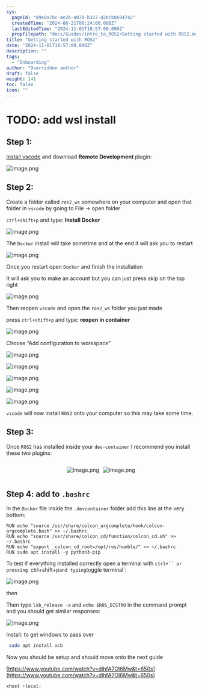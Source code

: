 ```yaml
---
sys:
  pageId: "89e0a78c-4e2b-4070-b327-d28cb0694742"
  createdTime: "2024-08-21T00:24:00.000Z"
  lastEditedTime: "2024-11-01T18:57:00.000Z"
  propFilepath: "docs/Guides/intro_to_ROS2/Getting started with ROS2.md"
title: "Getting started with ROS2"
date: "2024-11-01T18:57:00.000Z"
description: ""
tags:
  - "Onboarding"
author: "Overridden author"
draft: false
weight: 141
toc: false
icon: ""
---
```


# TODO: add wsl install

## Step 1:

[Install vscode](https://code.visualstudio.com/download) and download **Remote Development** plugin:

![image.png](https://prod-files-secure.s3.us-west-2.amazonaws.com/d518164a-d88e-44d1-a4ee-3adb3bd8bce0/efb52993-1881-4a40-b95e-6f020334f022/image.png?X-Amz-Algorithm=AWS4-HMAC-SHA256&X-Amz-Content-Sha256=UNSIGNED-PAYLOAD&X-Amz-Credential=ASIAZI2LB466VESCAYY7%2F20250320%2Fus-west-2%2Fs3%2Faws4_request&X-Amz-Date=20250320T050841Z&X-Amz-Expires=3600&X-Amz-Security-Token=IQoJb3JpZ2luX2VjECwaCXVzLXdlc3QtMiJHMEUCIHvADuAwmtcVICVwmNaoQHC%2BLXCoDsQzYx4o52kGkmBJAiEAyVZ%2BFJufbFIAHFUJOSkM8oKbt%2FQVxbBfzeG13QlFY8gqiAQIhf%2F%2F%2F%2F%2F%2F%2F%2F%2F%2FARAAGgw2Mzc0MjMxODM4MDUiDCOtFDzAnsRmPbKLlircA6%2Bp2iGFU5Kc9RF82uC93K5uFU7xT9VbJlvJ5HE%2BghLPKD1fnq9K765Y4cnjoYVwYzKaSMaZ4oagjdZXP8hyGobYWjIBsUHVPo4RKpWcoMOavhvrYNGv%2BK4HUzkbSpxKWBPtNeXCxGmEvKVxwdXPWuOITPihl%2FJR9vFBIkPWi5EzsocxItYt%2Bt68IdLOGcvjyIrbJdbTpDVgQ5k7NtZWDsOewPWZyfwyCAB%2FpozQrWMNNeSsJMgIETC%2BqI32tr5VfjTs82UFzfD3U2U3jhGUMwOlzWlmdOVXZBHGhAtlhDx6ATHl1R79twQo0%2BKBX7CkQQvX6K2cLBpdmjQd0ZIkbiqRMg0aaPf0oNtZ0iIyGwltWzpNvwHvxoG242JJtYq5JCLK%2BLCcs6dQbFxEXRrDsZDD4W3DWGXLj47Qis81JOed6i8LazciMJP8kGWP0RAMTPKk5nlj8eVAnXqfc32Ry7GrxDHIOKFKyGQuTpahN31REjMuzCwXdwFbjwVMPvh0X8B5GX4MhO4uNreRDJcDU6xWuRDkKltrkig6n3MwmnR9RKrB6cdCBfWWw4t0bB7SU6tgNb%2FY8FDBvtI0RnNV1FkN%2BDajS%2FE7gfUSStml6n%2FcN65OYL0Y2sXEzyLbMKqn7r4GOqUB1Wj31YcSCLjAywGRSDrr1R4wRs9ZRZGvKfAib2XudOKvtO2T5nO3GDP%2FV%2BH%2BOOWBZ7p0youQHIhNTU%2BMOc%2Bz8R8D%2F4D3v1PkM4Ck2LvwlLM9zeChIbbJsdN57hZ9ywknXLuJGBJE%2FSYxPOo%2BNoahbsvWKmQ1wflKhLaafM7%2FJ6hrbRD1y%2FTzJD1jZkpjzlGjbHE14iLu6L16tSoiqatFfC2p1I%2BU&X-Amz-Signature=206e209c4979d24859e6a3b1866f8328ac1633237eb55abcd53eceb1daa8dd7c&X-Amz-SignedHeaders=host&x-id=GetObject)

## Step 2:

Create a folder called `ros2_ws` somewhere on your computer and open that folder in `vscode` by going to File → open folder 

`ctrl+shift+p` and type: **Install Docker**

![image.png](https://prod-files-secure.s3.us-west-2.amazonaws.com/d518164a-d88e-44d1-a4ee-3adb3bd8bce0/2269dc0e-1cd5-47ff-bceb-c04ad9b2eab0/image.png?X-Amz-Algorithm=AWS4-HMAC-SHA256&X-Amz-Content-Sha256=UNSIGNED-PAYLOAD&X-Amz-Credential=ASIAZI2LB466VESCAYY7%2F20250320%2Fus-west-2%2Fs3%2Faws4_request&X-Amz-Date=20250320T050841Z&X-Amz-Expires=3600&X-Amz-Security-Token=IQoJb3JpZ2luX2VjECwaCXVzLXdlc3QtMiJHMEUCIHvADuAwmtcVICVwmNaoQHC%2BLXCoDsQzYx4o52kGkmBJAiEAyVZ%2BFJufbFIAHFUJOSkM8oKbt%2FQVxbBfzeG13QlFY8gqiAQIhf%2F%2F%2F%2F%2F%2F%2F%2F%2F%2FARAAGgw2Mzc0MjMxODM4MDUiDCOtFDzAnsRmPbKLlircA6%2Bp2iGFU5Kc9RF82uC93K5uFU7xT9VbJlvJ5HE%2BghLPKD1fnq9K765Y4cnjoYVwYzKaSMaZ4oagjdZXP8hyGobYWjIBsUHVPo4RKpWcoMOavhvrYNGv%2BK4HUzkbSpxKWBPtNeXCxGmEvKVxwdXPWuOITPihl%2FJR9vFBIkPWi5EzsocxItYt%2Bt68IdLOGcvjyIrbJdbTpDVgQ5k7NtZWDsOewPWZyfwyCAB%2FpozQrWMNNeSsJMgIETC%2BqI32tr5VfjTs82UFzfD3U2U3jhGUMwOlzWlmdOVXZBHGhAtlhDx6ATHl1R79twQo0%2BKBX7CkQQvX6K2cLBpdmjQd0ZIkbiqRMg0aaPf0oNtZ0iIyGwltWzpNvwHvxoG242JJtYq5JCLK%2BLCcs6dQbFxEXRrDsZDD4W3DWGXLj47Qis81JOed6i8LazciMJP8kGWP0RAMTPKk5nlj8eVAnXqfc32Ry7GrxDHIOKFKyGQuTpahN31REjMuzCwXdwFbjwVMPvh0X8B5GX4MhO4uNreRDJcDU6xWuRDkKltrkig6n3MwmnR9RKrB6cdCBfWWw4t0bB7SU6tgNb%2FY8FDBvtI0RnNV1FkN%2BDajS%2FE7gfUSStml6n%2FcN65OYL0Y2sXEzyLbMKqn7r4GOqUB1Wj31YcSCLjAywGRSDrr1R4wRs9ZRZGvKfAib2XudOKvtO2T5nO3GDP%2FV%2BH%2BOOWBZ7p0youQHIhNTU%2BMOc%2Bz8R8D%2F4D3v1PkM4Ck2LvwlLM9zeChIbbJsdN57hZ9ywknXLuJGBJE%2FSYxPOo%2BNoahbsvWKmQ1wflKhLaafM7%2FJ6hrbRD1y%2FTzJD1jZkpjzlGjbHE14iLu6L16tSoiqatFfC2p1I%2BU&X-Amz-Signature=4d7e081a51b9ed14ca47a8d9e0b8793a7da2eeec0007134abda6c6ec52413678&X-Amz-SignedHeaders=host&x-id=GetObject)

The `Docker` install will take sometime and at the end it will ask you to restart

![image.png](https://prod-files-secure.s3.us-west-2.amazonaws.com/d518164a-d88e-44d1-a4ee-3adb3bd8bce0/ed233f78-be33-4b1f-b89c-9c346c0e961e/image.png?X-Amz-Algorithm=AWS4-HMAC-SHA256&X-Amz-Content-Sha256=UNSIGNED-PAYLOAD&X-Amz-Credential=ASIAZI2LB466VESCAYY7%2F20250320%2Fus-west-2%2Fs3%2Faws4_request&X-Amz-Date=20250320T050841Z&X-Amz-Expires=3600&X-Amz-Security-Token=IQoJb3JpZ2luX2VjECwaCXVzLXdlc3QtMiJHMEUCIHvADuAwmtcVICVwmNaoQHC%2BLXCoDsQzYx4o52kGkmBJAiEAyVZ%2BFJufbFIAHFUJOSkM8oKbt%2FQVxbBfzeG13QlFY8gqiAQIhf%2F%2F%2F%2F%2F%2F%2F%2F%2F%2FARAAGgw2Mzc0MjMxODM4MDUiDCOtFDzAnsRmPbKLlircA6%2Bp2iGFU5Kc9RF82uC93K5uFU7xT9VbJlvJ5HE%2BghLPKD1fnq9K765Y4cnjoYVwYzKaSMaZ4oagjdZXP8hyGobYWjIBsUHVPo4RKpWcoMOavhvrYNGv%2BK4HUzkbSpxKWBPtNeXCxGmEvKVxwdXPWuOITPihl%2FJR9vFBIkPWi5EzsocxItYt%2Bt68IdLOGcvjyIrbJdbTpDVgQ5k7NtZWDsOewPWZyfwyCAB%2FpozQrWMNNeSsJMgIETC%2BqI32tr5VfjTs82UFzfD3U2U3jhGUMwOlzWlmdOVXZBHGhAtlhDx6ATHl1R79twQo0%2BKBX7CkQQvX6K2cLBpdmjQd0ZIkbiqRMg0aaPf0oNtZ0iIyGwltWzpNvwHvxoG242JJtYq5JCLK%2BLCcs6dQbFxEXRrDsZDD4W3DWGXLj47Qis81JOed6i8LazciMJP8kGWP0RAMTPKk5nlj8eVAnXqfc32Ry7GrxDHIOKFKyGQuTpahN31REjMuzCwXdwFbjwVMPvh0X8B5GX4MhO4uNreRDJcDU6xWuRDkKltrkig6n3MwmnR9RKrB6cdCBfWWw4t0bB7SU6tgNb%2FY8FDBvtI0RnNV1FkN%2BDajS%2FE7gfUSStml6n%2FcN65OYL0Y2sXEzyLbMKqn7r4GOqUB1Wj31YcSCLjAywGRSDrr1R4wRs9ZRZGvKfAib2XudOKvtO2T5nO3GDP%2FV%2BH%2BOOWBZ7p0youQHIhNTU%2BMOc%2Bz8R8D%2F4D3v1PkM4Ck2LvwlLM9zeChIbbJsdN57hZ9ywknXLuJGBJE%2FSYxPOo%2BNoahbsvWKmQ1wflKhLaafM7%2FJ6hrbRD1y%2FTzJD1jZkpjzlGjbHE14iLu6L16tSoiqatFfC2p1I%2BU&X-Amz-Signature=3f58e910565763f88f42d90b9ff9c13fbd031e360c829f1c4d40094b86880387&X-Amz-SignedHeaders=host&x-id=GetObject)

Once you restart open `Docker` and finish the installation

It will ask you to make an account but you can just press skip on the top right

![image.png](https://prod-files-secure.s3.us-west-2.amazonaws.com/d518164a-d88e-44d1-a4ee-3adb3bd8bce0/21010ad9-1659-4fd9-9f59-9932a09b2a3d/image.png?X-Amz-Algorithm=AWS4-HMAC-SHA256&X-Amz-Content-Sha256=UNSIGNED-PAYLOAD&X-Amz-Credential=ASIAZI2LB466VESCAYY7%2F20250320%2Fus-west-2%2Fs3%2Faws4_request&X-Amz-Date=20250320T050841Z&X-Amz-Expires=3600&X-Amz-Security-Token=IQoJb3JpZ2luX2VjECwaCXVzLXdlc3QtMiJHMEUCIHvADuAwmtcVICVwmNaoQHC%2BLXCoDsQzYx4o52kGkmBJAiEAyVZ%2BFJufbFIAHFUJOSkM8oKbt%2FQVxbBfzeG13QlFY8gqiAQIhf%2F%2F%2F%2F%2F%2F%2F%2F%2F%2FARAAGgw2Mzc0MjMxODM4MDUiDCOtFDzAnsRmPbKLlircA6%2Bp2iGFU5Kc9RF82uC93K5uFU7xT9VbJlvJ5HE%2BghLPKD1fnq9K765Y4cnjoYVwYzKaSMaZ4oagjdZXP8hyGobYWjIBsUHVPo4RKpWcoMOavhvrYNGv%2BK4HUzkbSpxKWBPtNeXCxGmEvKVxwdXPWuOITPihl%2FJR9vFBIkPWi5EzsocxItYt%2Bt68IdLOGcvjyIrbJdbTpDVgQ5k7NtZWDsOewPWZyfwyCAB%2FpozQrWMNNeSsJMgIETC%2BqI32tr5VfjTs82UFzfD3U2U3jhGUMwOlzWlmdOVXZBHGhAtlhDx6ATHl1R79twQo0%2BKBX7CkQQvX6K2cLBpdmjQd0ZIkbiqRMg0aaPf0oNtZ0iIyGwltWzpNvwHvxoG242JJtYq5JCLK%2BLCcs6dQbFxEXRrDsZDD4W3DWGXLj47Qis81JOed6i8LazciMJP8kGWP0RAMTPKk5nlj8eVAnXqfc32Ry7GrxDHIOKFKyGQuTpahN31REjMuzCwXdwFbjwVMPvh0X8B5GX4MhO4uNreRDJcDU6xWuRDkKltrkig6n3MwmnR9RKrB6cdCBfWWw4t0bB7SU6tgNb%2FY8FDBvtI0RnNV1FkN%2BDajS%2FE7gfUSStml6n%2FcN65OYL0Y2sXEzyLbMKqn7r4GOqUB1Wj31YcSCLjAywGRSDrr1R4wRs9ZRZGvKfAib2XudOKvtO2T5nO3GDP%2FV%2BH%2BOOWBZ7p0youQHIhNTU%2BMOc%2Bz8R8D%2F4D3v1PkM4Ck2LvwlLM9zeChIbbJsdN57hZ9ywknXLuJGBJE%2FSYxPOo%2BNoahbsvWKmQ1wflKhLaafM7%2FJ6hrbRD1y%2FTzJD1jZkpjzlGjbHE14iLu6L16tSoiqatFfC2p1I%2BU&X-Amz-Signature=42d168d054240973512affd57c6dfef91b04b9a6f97fbf054e3501c436f3240b&X-Amz-SignedHeaders=host&x-id=GetObject)

Then reopen `vscode` and open the `ros2_ws` folder you just made

press `ctrl+shift+p` and type: **reopen in container**

![image.png](https://prod-files-secure.s3.us-west-2.amazonaws.com/d518164a-d88e-44d1-a4ee-3adb3bd8bce0/4e93b8c2-41ad-488c-8095-c74205196118/image.png?X-Amz-Algorithm=AWS4-HMAC-SHA256&X-Amz-Content-Sha256=UNSIGNED-PAYLOAD&X-Amz-Credential=ASIAZI2LB466VESCAYY7%2F20250320%2Fus-west-2%2Fs3%2Faws4_request&X-Amz-Date=20250320T050841Z&X-Amz-Expires=3600&X-Amz-Security-Token=IQoJb3JpZ2luX2VjECwaCXVzLXdlc3QtMiJHMEUCIHvADuAwmtcVICVwmNaoQHC%2BLXCoDsQzYx4o52kGkmBJAiEAyVZ%2BFJufbFIAHFUJOSkM8oKbt%2FQVxbBfzeG13QlFY8gqiAQIhf%2F%2F%2F%2F%2F%2F%2F%2F%2F%2FARAAGgw2Mzc0MjMxODM4MDUiDCOtFDzAnsRmPbKLlircA6%2Bp2iGFU5Kc9RF82uC93K5uFU7xT9VbJlvJ5HE%2BghLPKD1fnq9K765Y4cnjoYVwYzKaSMaZ4oagjdZXP8hyGobYWjIBsUHVPo4RKpWcoMOavhvrYNGv%2BK4HUzkbSpxKWBPtNeXCxGmEvKVxwdXPWuOITPihl%2FJR9vFBIkPWi5EzsocxItYt%2Bt68IdLOGcvjyIrbJdbTpDVgQ5k7NtZWDsOewPWZyfwyCAB%2FpozQrWMNNeSsJMgIETC%2BqI32tr5VfjTs82UFzfD3U2U3jhGUMwOlzWlmdOVXZBHGhAtlhDx6ATHl1R79twQo0%2BKBX7CkQQvX6K2cLBpdmjQd0ZIkbiqRMg0aaPf0oNtZ0iIyGwltWzpNvwHvxoG242JJtYq5JCLK%2BLCcs6dQbFxEXRrDsZDD4W3DWGXLj47Qis81JOed6i8LazciMJP8kGWP0RAMTPKk5nlj8eVAnXqfc32Ry7GrxDHIOKFKyGQuTpahN31REjMuzCwXdwFbjwVMPvh0X8B5GX4MhO4uNreRDJcDU6xWuRDkKltrkig6n3MwmnR9RKrB6cdCBfWWw4t0bB7SU6tgNb%2FY8FDBvtI0RnNV1FkN%2BDajS%2FE7gfUSStml6n%2FcN65OYL0Y2sXEzyLbMKqn7r4GOqUB1Wj31YcSCLjAywGRSDrr1R4wRs9ZRZGvKfAib2XudOKvtO2T5nO3GDP%2FV%2BH%2BOOWBZ7p0youQHIhNTU%2BMOc%2Bz8R8D%2F4D3v1PkM4Ck2LvwlLM9zeChIbbJsdN57hZ9ywknXLuJGBJE%2FSYxPOo%2BNoahbsvWKmQ1wflKhLaafM7%2FJ6hrbRD1y%2FTzJD1jZkpjzlGjbHE14iLu6L16tSoiqatFfC2p1I%2BU&X-Amz-Signature=b23289beef9df3bdd4b908a063ae1ff6d40a11abe449132f2a94dde292d60e19&X-Amz-SignedHeaders=host&x-id=GetObject)

Choose “Add configuration to workspace”

![image.png](https://prod-files-secure.s3.us-west-2.amazonaws.com/d518164a-d88e-44d1-a4ee-3adb3bd8bce0/9560b282-5060-4989-ba37-97e7b2c22476/image.png?X-Amz-Algorithm=AWS4-HMAC-SHA256&X-Amz-Content-Sha256=UNSIGNED-PAYLOAD&X-Amz-Credential=ASIAZI2LB466VESCAYY7%2F20250320%2Fus-west-2%2Fs3%2Faws4_request&X-Amz-Date=20250320T050841Z&X-Amz-Expires=3600&X-Amz-Security-Token=IQoJb3JpZ2luX2VjECwaCXVzLXdlc3QtMiJHMEUCIHvADuAwmtcVICVwmNaoQHC%2BLXCoDsQzYx4o52kGkmBJAiEAyVZ%2BFJufbFIAHFUJOSkM8oKbt%2FQVxbBfzeG13QlFY8gqiAQIhf%2F%2F%2F%2F%2F%2F%2F%2F%2F%2FARAAGgw2Mzc0MjMxODM4MDUiDCOtFDzAnsRmPbKLlircA6%2Bp2iGFU5Kc9RF82uC93K5uFU7xT9VbJlvJ5HE%2BghLPKD1fnq9K765Y4cnjoYVwYzKaSMaZ4oagjdZXP8hyGobYWjIBsUHVPo4RKpWcoMOavhvrYNGv%2BK4HUzkbSpxKWBPtNeXCxGmEvKVxwdXPWuOITPihl%2FJR9vFBIkPWi5EzsocxItYt%2Bt68IdLOGcvjyIrbJdbTpDVgQ5k7NtZWDsOewPWZyfwyCAB%2FpozQrWMNNeSsJMgIETC%2BqI32tr5VfjTs82UFzfD3U2U3jhGUMwOlzWlmdOVXZBHGhAtlhDx6ATHl1R79twQo0%2BKBX7CkQQvX6K2cLBpdmjQd0ZIkbiqRMg0aaPf0oNtZ0iIyGwltWzpNvwHvxoG242JJtYq5JCLK%2BLCcs6dQbFxEXRrDsZDD4W3DWGXLj47Qis81JOed6i8LazciMJP8kGWP0RAMTPKk5nlj8eVAnXqfc32Ry7GrxDHIOKFKyGQuTpahN31REjMuzCwXdwFbjwVMPvh0X8B5GX4MhO4uNreRDJcDU6xWuRDkKltrkig6n3MwmnR9RKrB6cdCBfWWw4t0bB7SU6tgNb%2FY8FDBvtI0RnNV1FkN%2BDajS%2FE7gfUSStml6n%2FcN65OYL0Y2sXEzyLbMKqn7r4GOqUB1Wj31YcSCLjAywGRSDrr1R4wRs9ZRZGvKfAib2XudOKvtO2T5nO3GDP%2FV%2BH%2BOOWBZ7p0youQHIhNTU%2BMOc%2Bz8R8D%2F4D3v1PkM4Ck2LvwlLM9zeChIbbJsdN57hZ9ywknXLuJGBJE%2FSYxPOo%2BNoahbsvWKmQ1wflKhLaafM7%2FJ6hrbRD1y%2FTzJD1jZkpjzlGjbHE14iLu6L16tSoiqatFfC2p1I%2BU&X-Amz-Signature=97331e869e927d8e1eadc88ab0e995c29fdc75c6eb40568c6c7cc8cec587fc69&X-Amz-SignedHeaders=host&x-id=GetObject)

![image.png](https://prod-files-secure.s3.us-west-2.amazonaws.com/d518164a-d88e-44d1-a4ee-3adb3bd8bce0/2ee63f81-886b-48e8-a553-dc6e5eac99e4/image.png?X-Amz-Algorithm=AWS4-HMAC-SHA256&X-Amz-Content-Sha256=UNSIGNED-PAYLOAD&X-Amz-Credential=ASIAZI2LB466VESCAYY7%2F20250320%2Fus-west-2%2Fs3%2Faws4_request&X-Amz-Date=20250320T050841Z&X-Amz-Expires=3600&X-Amz-Security-Token=IQoJb3JpZ2luX2VjECwaCXVzLXdlc3QtMiJHMEUCIHvADuAwmtcVICVwmNaoQHC%2BLXCoDsQzYx4o52kGkmBJAiEAyVZ%2BFJufbFIAHFUJOSkM8oKbt%2FQVxbBfzeG13QlFY8gqiAQIhf%2F%2F%2F%2F%2F%2F%2F%2F%2F%2FARAAGgw2Mzc0MjMxODM4MDUiDCOtFDzAnsRmPbKLlircA6%2Bp2iGFU5Kc9RF82uC93K5uFU7xT9VbJlvJ5HE%2BghLPKD1fnq9K765Y4cnjoYVwYzKaSMaZ4oagjdZXP8hyGobYWjIBsUHVPo4RKpWcoMOavhvrYNGv%2BK4HUzkbSpxKWBPtNeXCxGmEvKVxwdXPWuOITPihl%2FJR9vFBIkPWi5EzsocxItYt%2Bt68IdLOGcvjyIrbJdbTpDVgQ5k7NtZWDsOewPWZyfwyCAB%2FpozQrWMNNeSsJMgIETC%2BqI32tr5VfjTs82UFzfD3U2U3jhGUMwOlzWlmdOVXZBHGhAtlhDx6ATHl1R79twQo0%2BKBX7CkQQvX6K2cLBpdmjQd0ZIkbiqRMg0aaPf0oNtZ0iIyGwltWzpNvwHvxoG242JJtYq5JCLK%2BLCcs6dQbFxEXRrDsZDD4W3DWGXLj47Qis81JOed6i8LazciMJP8kGWP0RAMTPKk5nlj8eVAnXqfc32Ry7GrxDHIOKFKyGQuTpahN31REjMuzCwXdwFbjwVMPvh0X8B5GX4MhO4uNreRDJcDU6xWuRDkKltrkig6n3MwmnR9RKrB6cdCBfWWw4t0bB7SU6tgNb%2FY8FDBvtI0RnNV1FkN%2BDajS%2FE7gfUSStml6n%2FcN65OYL0Y2sXEzyLbMKqn7r4GOqUB1Wj31YcSCLjAywGRSDrr1R4wRs9ZRZGvKfAib2XudOKvtO2T5nO3GDP%2FV%2BH%2BOOWBZ7p0youQHIhNTU%2BMOc%2Bz8R8D%2F4D3v1PkM4Ck2LvwlLM9zeChIbbJsdN57hZ9ywknXLuJGBJE%2FSYxPOo%2BNoahbsvWKmQ1wflKhLaafM7%2FJ6hrbRD1y%2FTzJD1jZkpjzlGjbHE14iLu6L16tSoiqatFfC2p1I%2BU&X-Amz-Signature=16446ef98f54e301dbe81cb1fb1e5a1e5fdc36c0a36e171c3d980ecb85437622&X-Amz-SignedHeaders=host&x-id=GetObject)

![image.png](https://prod-files-secure.s3.us-west-2.amazonaws.com/d518164a-d88e-44d1-a4ee-3adb3bd8bce0/ae1580b2-b048-407e-aed9-b584224a7a04/image.png?X-Amz-Algorithm=AWS4-HMAC-SHA256&X-Amz-Content-Sha256=UNSIGNED-PAYLOAD&X-Amz-Credential=ASIAZI2LB466VESCAYY7%2F20250320%2Fus-west-2%2Fs3%2Faws4_request&X-Amz-Date=20250320T050841Z&X-Amz-Expires=3600&X-Amz-Security-Token=IQoJb3JpZ2luX2VjECwaCXVzLXdlc3QtMiJHMEUCIHvADuAwmtcVICVwmNaoQHC%2BLXCoDsQzYx4o52kGkmBJAiEAyVZ%2BFJufbFIAHFUJOSkM8oKbt%2FQVxbBfzeG13QlFY8gqiAQIhf%2F%2F%2F%2F%2F%2F%2F%2F%2F%2FARAAGgw2Mzc0MjMxODM4MDUiDCOtFDzAnsRmPbKLlircA6%2Bp2iGFU5Kc9RF82uC93K5uFU7xT9VbJlvJ5HE%2BghLPKD1fnq9K765Y4cnjoYVwYzKaSMaZ4oagjdZXP8hyGobYWjIBsUHVPo4RKpWcoMOavhvrYNGv%2BK4HUzkbSpxKWBPtNeXCxGmEvKVxwdXPWuOITPihl%2FJR9vFBIkPWi5EzsocxItYt%2Bt68IdLOGcvjyIrbJdbTpDVgQ5k7NtZWDsOewPWZyfwyCAB%2FpozQrWMNNeSsJMgIETC%2BqI32tr5VfjTs82UFzfD3U2U3jhGUMwOlzWlmdOVXZBHGhAtlhDx6ATHl1R79twQo0%2BKBX7CkQQvX6K2cLBpdmjQd0ZIkbiqRMg0aaPf0oNtZ0iIyGwltWzpNvwHvxoG242JJtYq5JCLK%2BLCcs6dQbFxEXRrDsZDD4W3DWGXLj47Qis81JOed6i8LazciMJP8kGWP0RAMTPKk5nlj8eVAnXqfc32Ry7GrxDHIOKFKyGQuTpahN31REjMuzCwXdwFbjwVMPvh0X8B5GX4MhO4uNreRDJcDU6xWuRDkKltrkig6n3MwmnR9RKrB6cdCBfWWw4t0bB7SU6tgNb%2FY8FDBvtI0RnNV1FkN%2BDajS%2FE7gfUSStml6n%2FcN65OYL0Y2sXEzyLbMKqn7r4GOqUB1Wj31YcSCLjAywGRSDrr1R4wRs9ZRZGvKfAib2XudOKvtO2T5nO3GDP%2FV%2BH%2BOOWBZ7p0youQHIhNTU%2BMOc%2Bz8R8D%2F4D3v1PkM4Ck2LvwlLM9zeChIbbJsdN57hZ9ywknXLuJGBJE%2FSYxPOo%2BNoahbsvWKmQ1wflKhLaafM7%2FJ6hrbRD1y%2FTzJD1jZkpjzlGjbHE14iLu6L16tSoiqatFfC2p1I%2BU&X-Amz-Signature=ce50035ad26ca50cda1f0b041c34f19be58ed20f95d6832421b039f1b86cc0ee&X-Amz-SignedHeaders=host&x-id=GetObject)

![image.png](https://prod-files-secure.s3.us-west-2.amazonaws.com/d518164a-d88e-44d1-a4ee-3adb3bd8bce0/53255b28-f75e-430f-b9e3-c0ac8577e42b/image.png?X-Amz-Algorithm=AWS4-HMAC-SHA256&X-Amz-Content-Sha256=UNSIGNED-PAYLOAD&X-Amz-Credential=ASIAZI2LB466VESCAYY7%2F20250320%2Fus-west-2%2Fs3%2Faws4_request&X-Amz-Date=20250320T050841Z&X-Amz-Expires=3600&X-Amz-Security-Token=IQoJb3JpZ2luX2VjECwaCXVzLXdlc3QtMiJHMEUCIHvADuAwmtcVICVwmNaoQHC%2BLXCoDsQzYx4o52kGkmBJAiEAyVZ%2BFJufbFIAHFUJOSkM8oKbt%2FQVxbBfzeG13QlFY8gqiAQIhf%2F%2F%2F%2F%2F%2F%2F%2F%2F%2FARAAGgw2Mzc0MjMxODM4MDUiDCOtFDzAnsRmPbKLlircA6%2Bp2iGFU5Kc9RF82uC93K5uFU7xT9VbJlvJ5HE%2BghLPKD1fnq9K765Y4cnjoYVwYzKaSMaZ4oagjdZXP8hyGobYWjIBsUHVPo4RKpWcoMOavhvrYNGv%2BK4HUzkbSpxKWBPtNeXCxGmEvKVxwdXPWuOITPihl%2FJR9vFBIkPWi5EzsocxItYt%2Bt68IdLOGcvjyIrbJdbTpDVgQ5k7NtZWDsOewPWZyfwyCAB%2FpozQrWMNNeSsJMgIETC%2BqI32tr5VfjTs82UFzfD3U2U3jhGUMwOlzWlmdOVXZBHGhAtlhDx6ATHl1R79twQo0%2BKBX7CkQQvX6K2cLBpdmjQd0ZIkbiqRMg0aaPf0oNtZ0iIyGwltWzpNvwHvxoG242JJtYq5JCLK%2BLCcs6dQbFxEXRrDsZDD4W3DWGXLj47Qis81JOed6i8LazciMJP8kGWP0RAMTPKk5nlj8eVAnXqfc32Ry7GrxDHIOKFKyGQuTpahN31REjMuzCwXdwFbjwVMPvh0X8B5GX4MhO4uNreRDJcDU6xWuRDkKltrkig6n3MwmnR9RKrB6cdCBfWWw4t0bB7SU6tgNb%2FY8FDBvtI0RnNV1FkN%2BDajS%2FE7gfUSStml6n%2FcN65OYL0Y2sXEzyLbMKqn7r4GOqUB1Wj31YcSCLjAywGRSDrr1R4wRs9ZRZGvKfAib2XudOKvtO2T5nO3GDP%2FV%2BH%2BOOWBZ7p0youQHIhNTU%2BMOc%2Bz8R8D%2F4D3v1PkM4Ck2LvwlLM9zeChIbbJsdN57hZ9ywknXLuJGBJE%2FSYxPOo%2BNoahbsvWKmQ1wflKhLaafM7%2FJ6hrbRD1y%2FTzJD1jZkpjzlGjbHE14iLu6L16tSoiqatFfC2p1I%2BU&X-Amz-Signature=d9a40def30b7a83a7215fca74cc87ebd8b0f513780bb176d6f36d6646a297370&X-Amz-SignedHeaders=host&x-id=GetObject)

![image.png](https://prod-files-secure.s3.us-west-2.amazonaws.com/d518164a-d88e-44d1-a4ee-3adb3bd8bce0/7c562767-5af9-4ffb-97d1-327bcdf4ee00/image.png?X-Amz-Algorithm=AWS4-HMAC-SHA256&X-Amz-Content-Sha256=UNSIGNED-PAYLOAD&X-Amz-Credential=ASIAZI2LB466VESCAYY7%2F20250320%2Fus-west-2%2Fs3%2Faws4_request&X-Amz-Date=20250320T050841Z&X-Amz-Expires=3600&X-Amz-Security-Token=IQoJb3JpZ2luX2VjECwaCXVzLXdlc3QtMiJHMEUCIHvADuAwmtcVICVwmNaoQHC%2BLXCoDsQzYx4o52kGkmBJAiEAyVZ%2BFJufbFIAHFUJOSkM8oKbt%2FQVxbBfzeG13QlFY8gqiAQIhf%2F%2F%2F%2F%2F%2F%2F%2F%2F%2FARAAGgw2Mzc0MjMxODM4MDUiDCOtFDzAnsRmPbKLlircA6%2Bp2iGFU5Kc9RF82uC93K5uFU7xT9VbJlvJ5HE%2BghLPKD1fnq9K765Y4cnjoYVwYzKaSMaZ4oagjdZXP8hyGobYWjIBsUHVPo4RKpWcoMOavhvrYNGv%2BK4HUzkbSpxKWBPtNeXCxGmEvKVxwdXPWuOITPihl%2FJR9vFBIkPWi5EzsocxItYt%2Bt68IdLOGcvjyIrbJdbTpDVgQ5k7NtZWDsOewPWZyfwyCAB%2FpozQrWMNNeSsJMgIETC%2BqI32tr5VfjTs82UFzfD3U2U3jhGUMwOlzWlmdOVXZBHGhAtlhDx6ATHl1R79twQo0%2BKBX7CkQQvX6K2cLBpdmjQd0ZIkbiqRMg0aaPf0oNtZ0iIyGwltWzpNvwHvxoG242JJtYq5JCLK%2BLCcs6dQbFxEXRrDsZDD4W3DWGXLj47Qis81JOed6i8LazciMJP8kGWP0RAMTPKk5nlj8eVAnXqfc32Ry7GrxDHIOKFKyGQuTpahN31REjMuzCwXdwFbjwVMPvh0X8B5GX4MhO4uNreRDJcDU6xWuRDkKltrkig6n3MwmnR9RKrB6cdCBfWWw4t0bB7SU6tgNb%2FY8FDBvtI0RnNV1FkN%2BDajS%2FE7gfUSStml6n%2FcN65OYL0Y2sXEzyLbMKqn7r4GOqUB1Wj31YcSCLjAywGRSDrr1R4wRs9ZRZGvKfAib2XudOKvtO2T5nO3GDP%2FV%2BH%2BOOWBZ7p0youQHIhNTU%2BMOc%2Bz8R8D%2F4D3v1PkM4Ck2LvwlLM9zeChIbbJsdN57hZ9ywknXLuJGBJE%2FSYxPOo%2BNoahbsvWKmQ1wflKhLaafM7%2FJ6hrbRD1y%2FTzJD1jZkpjzlGjbHE14iLu6L16tSoiqatFfC2p1I%2BU&X-Amz-Signature=9540207b41c968e388cca3f1feaa4192a6879fd19ac347654af88689f17e2c24&X-Amz-SignedHeaders=host&x-id=GetObject)

`vscode` will now install `ROS2` onto your computer so this may take some time.

## Step 3:

Once `ROS2` has installed inside your `dev-container` I recommend you install these two plugins:

<div style="display: flex;flex-direction: row; column-gap:10px; max-width: 630px;justify-content: center;">
<div>

![image.png](https://prod-files-secure.s3.us-west-2.amazonaws.com/d518164a-d88e-44d1-a4ee-3adb3bd8bce0/3fc3d550-5a54-4ba1-ba6b-faa01cdb7369/image.png?X-Amz-Algorithm=AWS4-HMAC-SHA256&X-Amz-Content-Sha256=UNSIGNED-PAYLOAD&X-Amz-Credential=ASIAZI2LB466XVAZJJEI%2F20250320%2Fus-west-2%2Fs3%2Faws4_request&X-Amz-Date=20250320T050844Z&X-Amz-Expires=3600&X-Amz-Security-Token=IQoJb3JpZ2luX2VjECwaCXVzLXdlc3QtMiJGMEQCIBT5G1NJX5Kd5wxxqTf%2Fp9aEfgyKkrOq4vSv3ytYLCAZAiAV6w9ilD38RmhqVd7wVQ1gTdWig6rkLGzJdr34oveztiqIBAiF%2F%2F%2F%2F%2F%2F%2F%2F%2F%2F8BEAAaDDYzNzQyMzE4MzgwNSIMXK6BYso0vUQ7xOYwKtwDFzZDk9RkbKFgpomZtQzp%2F9tnscDp6UtD75cv%2BIysgUypYXsf%2FIJls3awb4tyHxJVxKOo4oFkAXFiY1nBo2%2FNXiRxlSj%2BXi2Mx%2FcufwAWJ1Of9ToMFl7FjgimuNRoS4MKLvLnHZbd%2B%2FTJDhbkssgRbNnaZwWpvWQ5F2p6lo7M6qf%2BkDko8VxB8sz0U1JwjlVQ2n%2B9mkoLtfuqhSWknOXlQ0cwE0oTKeQ9AO8mRBUKOi9QdqME%2BXq5xbsAArco4yk2aB0ZO6JY5hta%2BKlVpL%2BRlGs6il%2F8wdHcFpcE9fZGkwR25B5TGF4%2FFgmvXZL8D%2F6z423a9BAsASg8U0cQR8%2F%2F%2FeOD%2BUaX8NX%2FFjhZYzEmzn3mmJTHvWPe17HdF7jPjXqJDuRKWKSFluZoBmhLEx8nSYOl7uTc9c2D7kALbTBYN4aK1hOAfg5yAxPSHo3EJiFgd%2F1Ff84tiSOStmRGpiT725N%2FzgwganE5tiHMT0RHbw1ZM0y1%2BU%2FtHXpl7%2BHWe%2BdzDVDPBdq%2BewRwehnIfweZTa1m%2BiXBbS0tzR3xgLhTayU38hwJaQdzI6%2FjjlnfNzKyrLt2r9wex3cYQ1oBF9FA44QAIzN8EgUGyVzHk4BOPPCSbPKs9GG7cRXO66Ew%2F6buvgY6pgFmttYESvGyU3fseHPiSAirPHG%2F1pI1p81rBhGKNKSG4lGQ%2By1yW72pn%2BYByyOBH3fWMb4k0WF3D8DP4bih3M3OSB6gPVw3%2BSli4ggWw8xRBxDicMaw8ihmyLV0grp6C%2Fr9zMyRQuS0QR05Zz0%2BuTKIW2dij0x4ZfoB9s5ihSER1kcoSxkhq5g%2BMAUTEfsTUQT8iLJfSQYa3%2BHnWGWeaY5pMJSY%2FpaV&X-Amz-Signature=c2273dee7f23126c663c2d8347d21bcc163ddc19252fd5f64af91e3e785f4c7a&X-Amz-SignedHeaders=host&x-id=GetObject)

</div>
<div>

![image.png](https://prod-files-secure.s3.us-west-2.amazonaws.com/d518164a-d88e-44d1-a4ee-3adb3bd8bce0/d994cc66-13c2-4093-a5a3-f84cf4601a82/image.png?X-Amz-Algorithm=AWS4-HMAC-SHA256&X-Amz-Content-Sha256=UNSIGNED-PAYLOAD&X-Amz-Credential=ASIAZI2LB46676XH3PSK%2F20250320%2Fus-west-2%2Fs3%2Faws4_request&X-Amz-Date=20250320T050844Z&X-Amz-Expires=3600&X-Amz-Security-Token=IQoJb3JpZ2luX2VjECwaCXVzLXdlc3QtMiJHMEUCIHHTrMdypj2tp9KTAhGL43WSVvHsGDm%2B%2Bi5gAWtZ8iWUAiEA9YbuT%2BMYb2143sSZuqHu%2B9crKMm6%2FqiTqdPShK9%2By%2BEqiAQIhf%2F%2F%2F%2F%2F%2F%2F%2F%2F%2FARAAGgw2Mzc0MjMxODM4MDUiDLpTKQP37FZt1%2FwUjircA2OyoGx3v%2BaveMpla7HRriEzmgdcP8rxRQ2Kv4GjpRHxZW9CNCEA%2B7opAQZcj%2FRs50g4nG3BEeiCRutDFqFr5QyEVaFZIe4bgCTfNdBrMxvToQf76XU4%2BBagslRy5PkeY2AplIZ7%2BurUIRmC20lSUNWYYizb1vm8V%2FGuwv4stSlpn%2BuJ13B%2FZrdHPJE025hb%2BcX5IY0k4ozK8t%2Bib3WqPviTWvWHz4VHLZstdAkjXT9iHJXrKgykNj296WSzBkxk3dAJxl%2BwflvB4ElPWcxvRwAGAIzqUD1UMH4ooOpv89JT64MnyVi4z4G7nKlVECt%2Bvf9DmxwukL5ZMqWgtInZm8A5UKZv0dA9PbWc85ldIEs%2F9jeiJSvDdzNV1%2BAlS0DJCFKRONZeHecLindC5r2B4KYyUDNd0lzLG36V2cINHds1l0jm4iq1owlmABzZVRq0SdSi5wUVDo3T%2BePjyCM6uD4SHpVGnR9zvDecXYkY5MkPCS8mOxzwJ9IiBUbU%2B3%2FOf5V3i0j%2BI4vZCugW%2BaZYgAvgkMS%2BQLM1h1Ux6ZNRyLEbVx4uWro7aqji1ysFNwmHcK3K23D3hjtiSR3UqE4OWv9JYe0j3C0atyN5fqwJ%2BoRkpdrcFC0cotGQcJ50MLem7r4GOqUBqf40AXEzMy%2BRtS3rgaQO%2BsKd7KYjgIv2wrKbJT9ajVQASecaAqMq73hZH9MjSHVF00B%2BkkHqG0NhURW04hsW6WIl1upjnd%2FyOGW0wfG98asDMYCIQDWG8HsSRq2C4oEl8tCoyFQGBHBvtn9PTdJw%2FMhzyMLvORDi%2BVF6TnNpaMJS88pBkMph6j5p5CnJo%2F%2B51tSlw3Ho%2BULcmrCSoBwPORPr6Ony&X-Amz-Signature=8847062d528416515c2fbcd7cef15c4cd7f548c24a31c4c24da72aea587696cc&X-Amz-SignedHeaders=host&x-id=GetObject)

</div>
</div>

## Step 4: add to `.bashrc`

In the `Docker` file inside the `.devcontainer` folder add this line at the very bottom: 

```docker
RUN echo "source /usr/share/colcon_argcomplete/hook/colcon-argcomplete.bash" >> ~/.bashrc
RUN echo "source /usr/share/colcon_cd/function/colcon_cd.sh" >> ~/.bashrc
RUN echo "export _colcon_cd_root=/opt/ros/humble/" >> ~/.bashrc
RUN sudo apt install -y python3-pip 
```

To test if everything installed correctly open a terminal with `ctrl+`` or pressing `ctrl+shift+p` and typing `toggle terminal`:

![image.png](https://prod-files-secure.s3.us-west-2.amazonaws.com/d518164a-d88e-44d1-a4ee-3adb3bd8bce0/6a4943d8-b04e-4c02-9a58-775f3384d1a5/image.png?X-Amz-Algorithm=AWS4-HMAC-SHA256&X-Amz-Content-Sha256=UNSIGNED-PAYLOAD&X-Amz-Credential=ASIAZI2LB466VESCAYY7%2F20250320%2Fus-west-2%2Fs3%2Faws4_request&X-Amz-Date=20250320T050841Z&X-Amz-Expires=3600&X-Amz-Security-Token=IQoJb3JpZ2luX2VjECwaCXVzLXdlc3QtMiJHMEUCIHvADuAwmtcVICVwmNaoQHC%2BLXCoDsQzYx4o52kGkmBJAiEAyVZ%2BFJufbFIAHFUJOSkM8oKbt%2FQVxbBfzeG13QlFY8gqiAQIhf%2F%2F%2F%2F%2F%2F%2F%2F%2F%2FARAAGgw2Mzc0MjMxODM4MDUiDCOtFDzAnsRmPbKLlircA6%2Bp2iGFU5Kc9RF82uC93K5uFU7xT9VbJlvJ5HE%2BghLPKD1fnq9K765Y4cnjoYVwYzKaSMaZ4oagjdZXP8hyGobYWjIBsUHVPo4RKpWcoMOavhvrYNGv%2BK4HUzkbSpxKWBPtNeXCxGmEvKVxwdXPWuOITPihl%2FJR9vFBIkPWi5EzsocxItYt%2Bt68IdLOGcvjyIrbJdbTpDVgQ5k7NtZWDsOewPWZyfwyCAB%2FpozQrWMNNeSsJMgIETC%2BqI32tr5VfjTs82UFzfD3U2U3jhGUMwOlzWlmdOVXZBHGhAtlhDx6ATHl1R79twQo0%2BKBX7CkQQvX6K2cLBpdmjQd0ZIkbiqRMg0aaPf0oNtZ0iIyGwltWzpNvwHvxoG242JJtYq5JCLK%2BLCcs6dQbFxEXRrDsZDD4W3DWGXLj47Qis81JOed6i8LazciMJP8kGWP0RAMTPKk5nlj8eVAnXqfc32Ry7GrxDHIOKFKyGQuTpahN31REjMuzCwXdwFbjwVMPvh0X8B5GX4MhO4uNreRDJcDU6xWuRDkKltrkig6n3MwmnR9RKrB6cdCBfWWw4t0bB7SU6tgNb%2FY8FDBvtI0RnNV1FkN%2BDajS%2FE7gfUSStml6n%2FcN65OYL0Y2sXEzyLbMKqn7r4GOqUB1Wj31YcSCLjAywGRSDrr1R4wRs9ZRZGvKfAib2XudOKvtO2T5nO3GDP%2FV%2BH%2BOOWBZ7p0youQHIhNTU%2BMOc%2Bz8R8D%2F4D3v1PkM4Ck2LvwlLM9zeChIbbJsdN57hZ9ywknXLuJGBJE%2FSYxPOo%2BNoahbsvWKmQ1wflKhLaafM7%2FJ6hrbRD1y%2FTzJD1jZkpjzlGjbHE14iLu6L16tSoiqatFfC2p1I%2BU&X-Amz-Signature=45aedd51e2543f6d3b7d11dd6f92eaa301755554433ee4e3327ae7ec599f7b06&X-Amz-SignedHeaders=host&x-id=GetObject)

then 

Then type `lsb_release -a` and `echo $ROS_DISTRO` in the command prompt and you should get similar responses:

![image.png](https://prod-files-secure.s3.us-west-2.amazonaws.com/d518164a-d88e-44d1-a4ee-3adb3bd8bce0/3e635dec-a805-4e85-8b9e-d000e5b71a4e/image.png?X-Amz-Algorithm=AWS4-HMAC-SHA256&X-Amz-Content-Sha256=UNSIGNED-PAYLOAD&X-Amz-Credential=ASIAZI2LB466VESCAYY7%2F20250320%2Fus-west-2%2Fs3%2Faws4_request&X-Amz-Date=20250320T050841Z&X-Amz-Expires=3600&X-Amz-Security-Token=IQoJb3JpZ2luX2VjECwaCXVzLXdlc3QtMiJHMEUCIHvADuAwmtcVICVwmNaoQHC%2BLXCoDsQzYx4o52kGkmBJAiEAyVZ%2BFJufbFIAHFUJOSkM8oKbt%2FQVxbBfzeG13QlFY8gqiAQIhf%2F%2F%2F%2F%2F%2F%2F%2F%2F%2FARAAGgw2Mzc0MjMxODM4MDUiDCOtFDzAnsRmPbKLlircA6%2Bp2iGFU5Kc9RF82uC93K5uFU7xT9VbJlvJ5HE%2BghLPKD1fnq9K765Y4cnjoYVwYzKaSMaZ4oagjdZXP8hyGobYWjIBsUHVPo4RKpWcoMOavhvrYNGv%2BK4HUzkbSpxKWBPtNeXCxGmEvKVxwdXPWuOITPihl%2FJR9vFBIkPWi5EzsocxItYt%2Bt68IdLOGcvjyIrbJdbTpDVgQ5k7NtZWDsOewPWZyfwyCAB%2FpozQrWMNNeSsJMgIETC%2BqI32tr5VfjTs82UFzfD3U2U3jhGUMwOlzWlmdOVXZBHGhAtlhDx6ATHl1R79twQo0%2BKBX7CkQQvX6K2cLBpdmjQd0ZIkbiqRMg0aaPf0oNtZ0iIyGwltWzpNvwHvxoG242JJtYq5JCLK%2BLCcs6dQbFxEXRrDsZDD4W3DWGXLj47Qis81JOed6i8LazciMJP8kGWP0RAMTPKk5nlj8eVAnXqfc32Ry7GrxDHIOKFKyGQuTpahN31REjMuzCwXdwFbjwVMPvh0X8B5GX4MhO4uNreRDJcDU6xWuRDkKltrkig6n3MwmnR9RKrB6cdCBfWWw4t0bB7SU6tgNb%2FY8FDBvtI0RnNV1FkN%2BDajS%2FE7gfUSStml6n%2FcN65OYL0Y2sXEzyLbMKqn7r4GOqUB1Wj31YcSCLjAywGRSDrr1R4wRs9ZRZGvKfAib2XudOKvtO2T5nO3GDP%2FV%2BH%2BOOWBZ7p0youQHIhNTU%2BMOc%2Bz8R8D%2F4D3v1PkM4Ck2LvwlLM9zeChIbbJsdN57hZ9ywknXLuJGBJE%2FSYxPOo%2BNoahbsvWKmQ1wflKhLaafM7%2FJ6hrbRD1y%2FTzJD1jZkpjzlGjbHE14iLu6L16tSoiqatFfC2p1I%2BU&X-Amz-Signature=d9f3bacc148fee5a3ef99a9347ce8ae81719d45566d62c6c5d5336d6249dec58&X-Amz-SignedHeaders=host&x-id=GetObject)

Install:  to get windows to pass over

```bash
 sudo apt install xcb
```

Now you should be setup and should move onto the next guide 

[https://www.youtube.com/watch?v=dihfA7Ol6Mw&t=650s](https://www.youtube.com/watch?v=dihfA7Ol6Mw&t=650s)

```python
xhost +local:
```
